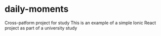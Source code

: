 # daily-moments
Cross-patform project for study
This is an example of a simple Ionic React project as part of a university study
